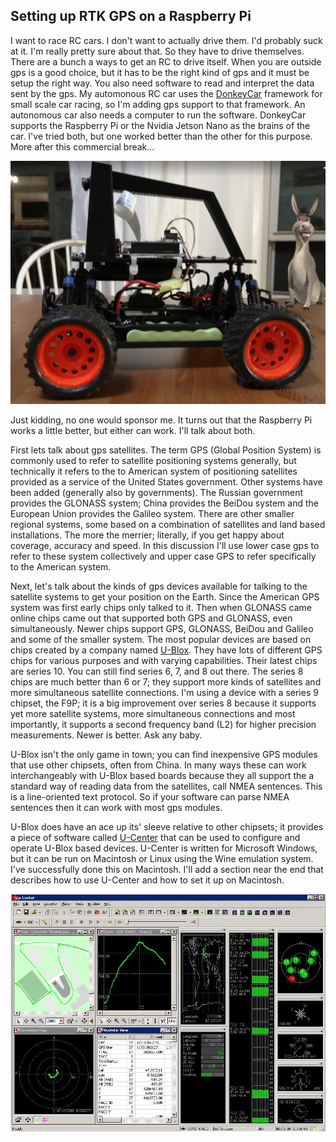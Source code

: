 ## Setting up RTK GPS on a Raspberry Pi

I want to race RC cars.  I don't want to actually drive them.  I'd probably suck at it.  I'm really pretty sure about that.  So they have to drive themselves.  There are a bunch a ways to get an RC to drive itself.  When you are outside gps is a good choice, but it has to be the right kind of gps and it must be setup the right way.  You also need software to read and interpret the data sent by the gps.  My automonous RC car uses the [DonkeyCar](https://www.donkeycar.com/) framework for small scale car racing, so I'm adding gps support to that framework.  An autonomous car also needs a computer to run the software.  DonkeyCar supports the Raspberry Pi or the Nvidia Jetson Nano as the brains of the car.  I've tried both, but one worked better than the other for this purpose.  More after this commercial break...

![A DonkeyCar](img/donkeycar.png)

Just kidding, no one would sponsor me.  It turns out that the Raspberry Pi works a little better, but either can work.  I'll talk about both.

First lets talk about gps satellites.  The term GPS (Global Position System) is commonly used to refer to satellite positioning systems generally, but technically it refers to the to American system of positioning satellites provided as a service of the United States government.  Other systems have been added (generally also by governments).  The Russian government provides the GLONASS system; China provides the BeiDou system and the European Union provides the Galileo system.  There are other smaller regional systems, some based on a combination of satellites and land based installations.  The more the merrier; literally, if you get happy about coverage, accuracy and speed.  In this discussion I'll use lower case gps to refer to these system collectively and upper case GPS to refer specifically to the American system.

Next, let's talk about the kinds of gps devices available for talking to the satellite systems to get your position on the Earth.  Since the American GPS system was first early chips only talked to it.  Then when GLONASS came online chips came out that supported both GPS and GLONASS, even simultaneously.  Newer chips support GPS, GLONASS, BeiDou and Galileo and some of the smaller system.  The most popular devices are based on chips created by a company named [U-Blox](https://www.u-blox.com/).  They have lots of different GPS chips for various purposes and with varying capabilities.  Their latest chips are series 10.  You can still find series 6, 7, and 8 out there.  The series 8 chips are much better than 6 or 7; they support more kinds of satellites and more simultaneous satellite connections.  I'm using a device with a series 9 chipset, the F9P; it is a big improvement over series 8 because it supports yet more satellite systems, more simultaneous connections and most importantly, it supports a second frequency band (L2) for higher precision measurements.  Newer is better.  Ask any baby.

U-Blox isn't the only game in town; you can find inexpensive GPS modules that use other chipsets, often from China.  In many ways these can work interchangeably with U-Blox based boards because they all support the a standard way of reading data from the satellites, call NMEA sentences.  This is a line-oriented text protocol.  So if your software can parse NMEA sentences then it can work with most gps modules.  

U-Blox does have an ace up its' sleeve relative to other chipsets; it provides a piece of software called [U-Center](https://www.u-blox.com/en/product/u-center) that can be used to configure and operate U-Blox based devices.  U-Center is written for Microsoft Windows, but it can be run on Macintosh or Linux using the Wine emulation system.  I've successfully done this on Macintosh.  I'll add a section near the end that describes how to use U-Center and how to set it up on Macintosh.

![U-Center](img/u-center.png)






